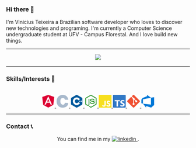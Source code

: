 ### Hi there 👋

I'm Vinicius Teixeira a Brazilian software developer who loves to discover new technologies and programing. I'm currently a Computer Science undergraduate student at UFV - Campus Florestal. And I love build new things.
<hr>
<p align="center">
<img src="https://github-readme-stats.vercel.app/api/top-langs/?username=ViniciusTei&layout=compact&theme=gotham"/>
</p>
<hr>

### Skills/Interests 🏅
<br>

<div align="center">
<a href="https://angular.io/">
  <img
    alt="Angular"
    height="35"
    src="assets/angular.svg" />
</a>

<a href="https://www.cprogramming.com/">
  <img
    alt="C"
    height="35"
    src="assets/c.svg" />
</a>

<a href="https://www.cplusplus.com/">
  <img
    alt="C++"
    height="35"
    src="assets/cplusplus.svg" />
</a>

<a href="https://nodejs.org/">
  <img
    alt="nodejs"
    height="35"
    src="assets/node-dot-js.svg" />
</a>

<a href="https://www.javascript.com/">
  <img
    alt="javascript"
    height="35"
    src="assets/javascript.svg" />
</a>
<a href="https://www.typescriptlang.org/">
  <img
    alt="typescript"
    height="35"
    src="assets/typescript.svg" />
</a>
<a href="https://git-scm.com/">
  <img
    alt="git"
    height="35"
    src="assets/git.svg" />
</a>
<a href="https://azure.microsoft.com/pt-br/overview/devops-tutorial/">
  <img
    alt="git"
    height="35"
    src="assets/azuredevops.svg" />
</a>
</div>
<hr>

### Contact 📞

<div align="center">
  You can find me in my 
  <a href="https://www.linkedin.com/in/viniciustei/">
    <img
      alt="linkedin"
      src="https://img.shields.io/badge/-LinkedIn-060606?style=flat&labelColor=0D0D0D&logo=Linkedin&Color=white" />
  </a>.
</div>




